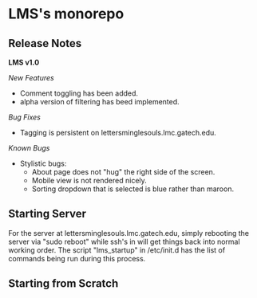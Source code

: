 # LMS's monorepo

## Release Notes

**LMS v1.0**

*New Features*
- Comment toggling has been added.
- alpha version of filtering has beed implemented.

*Bug Fixes*
- Tagging is persistent on lettersminglesouls.lmc.gatech.edu.

*Known Bugs*
- Stylistic bugs:
  - About page does not "hug" the right side of the screen.
  - Mobile view is not rendered nicely. 
  - Sorting dropdown that is selected is blue rather than maroon.

## Starting Server
For the server at lettersminglesouls.lmc.gatech.edu, simply rebooting the server via "sudo reboot" while ssh's in will get things back into normal working order. The script "lms_startup" in /etc/init.d has the list of commands being run during this process.

## Starting from Scratch

